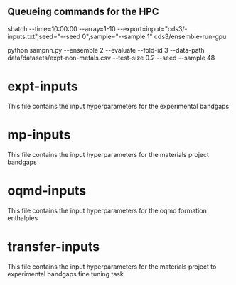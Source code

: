 ## Queueing commands for the HPC

sbatch --time=10:00:00 --array=1-10 --export=input="cds3/<task>-inputs.txt",seed="--seed 0",sample="--sample 1" cds3/ensemble-run-gpu

python sampnn.py --ensemble 2 --evaluate --fold-id 3 --data-path data/datasets/expt-non-metals.csv --test-size 0.2 --seed --sample 48


# expt-inputs
This file contains the input hyperparameters for the experimental bandgaps

# mp-inputs
This file contains the input hyperparameters for the materials project bandgaps

# oqmd-inputs
This file contains the input hyperparameters for the oqmd formation enthalpies

# transfer-inputs
This file contains the input hyperparameters for the materials project to experimental bandgaps fine tuning task